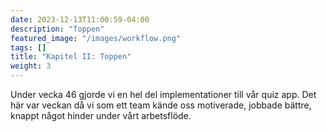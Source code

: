 ```yaml
---
date: 2023-12-13T11:00:59-04:00
description: "Toppen"
featured_image: "/images/workflow.png"
tags: []
title: "Kapitel II: Toppen"
weight: 3
---
```

Under vecka 46 gjorde vi en hel del implementationer till vår quiz app. Det här var veckan då vi som ett team kände oss motiverade, jobbade bättre, knappt något hinder under vårt arbetsflöde.